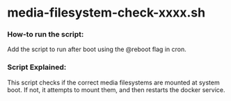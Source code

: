 # media-filesystem-check-xxxx.sh

### How-to run the script:

Add the script to run after boot using the @reboot flag in cron.

### Script Explained:

This script checks if the correct media filesystems are mounted at system boot. If not, it attempts to mount them, and then restarts the docker service. 